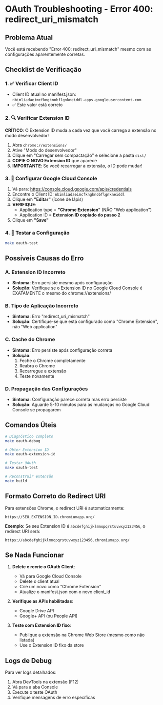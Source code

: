 # OAuth Troubleshooting - Error 400: redirect_uri_mismatch

## Problema Atual
Você está recebendo "Error 400: redirect_uri_mismatch" mesmo com as configurações aparentemente corretas.

## Checklist de Verificação

### 1. ✅ Verificar Client ID
- Client ID atual no manifest.json: `nbimliadaeimcfkngknobflgnkneiddl.apps.googleusercontent.com`
- ✅ Este valor está correto

### 2. 🔍 Verificar Extension ID
**CRÍTICO**: O Extension ID muda a cada vez que você carrega a extensão no modo desenvolvedor!

1. Abra `chrome://extensions/`
2. Ative "Modo do desenvolvedor"
3. Clique em "Carregar sem compactação" e selecione a pasta `dist/`
4. **COPIE O NOVO Extension ID** que aparece
5. **IMPORTANTE**: Se você recarregar a extensão, o ID pode mudar!

### 3. 🔧 Configurar Google Cloud Console
1. Vá para: https://console.cloud.google.com/apis/credentials
2. Encontre o Client ID: `nbimliadaeimcfkngknobflgnkneiddl`
3. Clique em **"Editar"** (ícone de lápis)
4. **VERIFIQUE**:
   - Application type = **"Chrome Extension"** (NÃO "Web application")
   - Application ID = **Extension ID copiado do passo 2**
5. Clique em **"Save"**

### 4. 🧪 Testar a Configuração
```bash
make oauth-test
```

## Possíveis Causas do Erro

### A. Extension ID Incorreto
- **Sintoma**: Erro persiste mesmo após configuração
- **Solução**: Verifique se o Extension ID no Google Cloud Console é EXATAMENTE o mesmo do chrome://extensions/

### B. Tipo de Aplicação Incorreto
- **Sintoma**: Erro "redirect_uri_mismatch"
- **Solução**: Certifique-se que está configurado como "Chrome Extension", não "Web application"

### C. Cache do Chrome
- **Sintoma**: Erro persiste após configuração correta
- **Solução**: 
  1. Feche o Chrome completamente
  2. Reabra o Chrome
  3. Recarregue a extensão
  4. Teste novamente

### D. Propagação das Configurações
- **Sintoma**: Configuração parece correta mas erro persiste
- **Solução**: Aguarde 5-10 minutos para as mudanças no Google Cloud Console se propagarem

## Comandos Úteis

```bash
# Diagnóstico completo
make oauth-debug

# Obter Extension ID
make oauth-extension-id

# Testar OAuth
make oauth-test

# Reconstruir extensão
make build
```

## Formato Correto do Redirect URI
Para extensões Chrome, o redirect URI é automaticamente:
```
https://SEU_EXTENSION_ID.chromiumapp.org/
```

**Exemplo**: Se seu Extension ID é `abcdefghijklmnopqrstuvwxyz123456`, o redirect URI será:
```
https://abcdefghijklmnopqrstuvwxyz123456.chromiumapp.org/
```

## Se Nada Funcionar

1. **Delete e recrie o OAuth Client**:
   - Vá para Google Cloud Console
   - Delete o client atual
   - Crie um novo como "Chrome Extension"
   - Atualize o manifest.json com o novo client_id

2. **Verifique as APIs habilitadas**:
   - Google Drive API
   - Google+ API (ou People API)

3. **Teste com Extension ID fixo**:
   - Publique a extensão na Chrome Web Store (mesmo como não listada)
   - Use o Extension ID fixo da store

## Logs de Debug
Para ver logs detalhados:
1. Abra DevTools na extensão (F12)
2. Vá para a aba Console
3. Execute o teste OAuth
4. Verifique mensagens de erro específicas